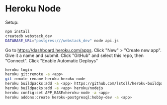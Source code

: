 # Heroku Node

Setup:

```bash
npm install
createdb webstack_dev
DATABASE_URL="postgres:///webstack_dev" node api.js
```

Go to <https://dashboard.heroku.com/apps>.
Click "New" > "Create new app".
Give it a name and submit.
Click "GitHub" and select this repo, then "Connect".
Click "Enable Automatic Deploys"

```bash
heroku login
heroku git:remote -a <app>
git remote rename heroku heroku-node
heroku buildpacks:add -a <app> https://github.com/lstoll/heroku-buildpack-monorepo
heroku buildpacks:add -a <app> heroku/nodejs
heroku config:set APP_BASE=heroku-node -a <app>
heroku addons:create heroku-postgresql:hobby-dev -a <app>
```

